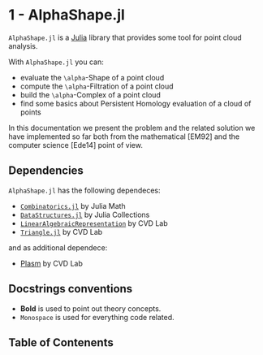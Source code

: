 # 1 - AlphaShape.jl

`AlphaShape.jl` is a [Julia](http://julialang.org) library that provides some tool for point cloud analysis.

With `AlphaShape.jl` you can:
 - evaluate the ``\alpha``-Shape of a point cloud
 - compute the ``\alpha``-Filtration of a point cloud
 - build the ``\alpha``-Complex of a point cloud
 - find some basics about Persistent Homology evaluation of a cloud of points

In this documentation we present the problem and the related solution we have implemented so far both from the mathematical [EM92] and the computer science [Ede14] point of view.


## Dependencies

`AlphaShape.jl` has the following dependeces:
 - [```Combinatorics.jl```](https://github.com/JuliaMath/Combinatorics.jl) by Julia Math
 - [```DataStructures.jl```](https://github.com/JuliaCollections/DataStructures.jl) by Julia Collections
 - [```LinearAlgebraicRepresentation```](https://github.com/cvdlab/LinearAlgebraicRepresentation.jl) by CVD Lab
 - [```Triangle.jl```](https://github.com/cvdlab/Triangle.jl) by CVD Lab

and as additional dependece:
 - [Plasm](https://github.com/cvdlab/Plasm.jl) by CVD Lab


## Docstrings conventions

 - **Bold** is used to point out theory concepts.
 - `Monospace` is used for everything code related.

## Table of Contenents

```@contents
```